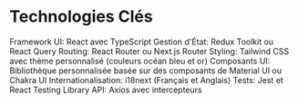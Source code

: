 # Technologies Clés

Framework UI: React avec TypeScript
Gestion d'État: Redux Toolkit ou React Query
Routing: React Router ou Next.js Router
Styling: Tailwind CSS avec thème personnalisé (couleurs océan bleu et or)
Composants UI: Bibliothèque personnalisée basée sur des composants de Material UI ou Chakra UI
Internationalisation: i18next (Français et Anglais)
Tests: Jest et React Testing Library
API: Axios avec intercepteurs